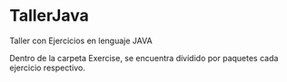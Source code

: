 # TallerJava
Taller con Ejercicios en lenguaje JAVA

Dentro de la carpeta Exercise, se encuentra dividido por paquetes cada ejercicio respectivo.
